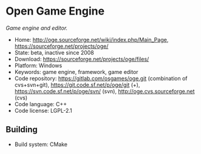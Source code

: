 # Open Game Engine

_Game engine and editor._

- Home: http://oge.sourceforge.net/wiki/index.php/Main_Page, https://sourceforge.net/projects/oge/
- State: beta, inactive since 2008 
- Download: https://sourceforge.net/projects/oge/files/
- Platform: Windows
- Keywords: game engine, framework, game editor
- Code repository: https://gitlab.com/osgames/oge.git (combination of cvs+svn+git), https://git.code.sf.net/p/oge/git (+), https://svn.code.sf.net/p/oge/svn/ (svn), http://oge.cvs.sourceforge.net (cvs)
- Code language: C++
- Code license: LGPL-2.1

## Building

- Build system: CMake
